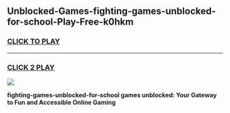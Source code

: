 
## Unblocked-Games-fighting-games-unblocked-for-school-Play-Free-k0hkm
<h3>
<a href="https://premium76.site?title=fighting-games-unblocked-for-school&ref=23A">CLICK TO PLAY</a></h3>
<hr>

<h3>
<a href="https://premium76.site?title=fighting-games-unblocked-for-school&ref=23A">CLICK 2 PLAY</a>
  
</h3>

<a href="https://premium76.site?title=fighting-games-unblocked-for-school&ref=23A"><img src="https://clearcache.store/games.png"></a>


**fighting-games-unblocked-for-school games unblocked: Your Gateway to Fun and Accessible Online Gaming**
